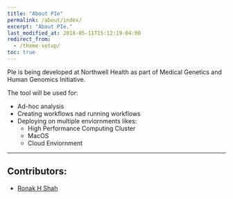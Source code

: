 ```yaml
---
title: "About PIe"
permalink: /about/index/
excerpt: "About PIe."
last_modified_at: 2018-05-11T15:12:19-04:00
redirect_from:
  - /theme-setup/
toc: true
---
```

PIe is being developed at Northwell Health as part of Medical Genetics and Human Genomics Initiative.

The tool will be used for:

- Ad-hoc analysis
- Creating workflows nad running workflows
- Deploying on multiple enviornments likes:
  - High Performance Computing Cluster
  - MacOS
  - Cloud Enviornment

- - - -

## Contributors:

- [Ronak H Shah](https://www.github.com/rhshah)